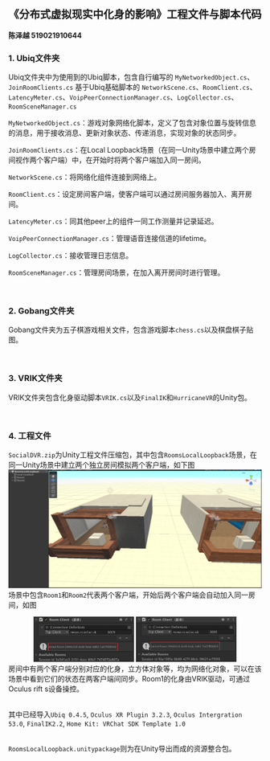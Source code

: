 ## 《分布式虚拟现实中化身的影响》工程文件与脚本代码
**陈泽越 519021910644**

### 1. Ubiq文件夹
Ubiq文件夹中为使用到的Ubiq脚本，包含自行编写的
`MyNetworkedObject.cs`、`JoinRoomClients.cs`
基于Ubiq基础脚本的
`NetworkScene.cs`、`RoomClient.cs`、`LatencyMeter.cs`、`VoipPeerConnectionManager.cs`、`LogCollector.cs`、`RoomSceneManager.cs`

`MyNetworkedObject.cs`：游戏对象网络化脚本，定义了包含对象位置与旋转信息的消息，用于接收消息、更新对象状态、传递消息，实现对象的状态同步。

`JoinRoomClients.cs`：在Local Loopback场景（在同一Unity场景中建立两个房间视作两个客户端）中，在开始时将两个客户端加入同一房间。

`NetworkScene.cs`：将网络化组件连接到网络上。

`RoomClient.cs`：设定房间客户端，使客户端可以通过房间服务器加入、离开房间。

`LatencyMeter.cs`：同其他peer上的组件一同工作测量并记录延迟。

`VoipPeerConnectionManager.cs`：管理语音连接信道的lifetime。

`LogCollector.cs`：接收管理日志信息。

`RoomSceneManager.cs`：管理房间场景，在加入离开房间时进行管理。

<br/>

### 2. Gobang文件夹
Gobang文件夹为五子棋游戏相关文件，包含游戏脚本`chess.cs`以及棋盘棋子贴图。

<br/>

### 3. VRIK文件夹
VRIK文件夹包含化身驱动脚本`VRIK.cs`以及`FinalIK`和`HurricaneVR`的Unity包。

<br/>

### 4. 工程文件
`SocialDVR.zip`为Unity工程文件压缩包，其中包含`RoomsLocalLoopback`场景，在同一Unity场景中建立两个独立房间模拟两个客户端，如下图
![1](READMEPIC/RoomsLocalLoopback.PNG)
场景中包含`Room1`和`Room2`代表两个客户端，开始后两个客户端会自动加入同一房间，如图
<center class="half">
<img src="READMEPIC/room1.png" width=200/>
<img src="READMEPIC/room2.png" width=200/>
</center>
房间中有两个客户端分别对应的化身，立方体对象等，均为网络化对象，可以在该场景中看到它们的状态在两客户端间同步。Room1的化身由VRIK驱动，可通过Oculus rift s设备操控。

\
其中已经导入`Ubiq 0.4.5`, `Oculus XR Plugin 3.2.3`, `Oculus Intergration 53.0`, `FinalIK2.2`, `Home Kit: VRChat SDK Template 1.0`

\
`RoomsLocalLoopback.unitypackage`则为在Unity导出而成的资源整合包。
